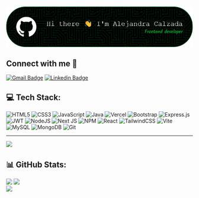 
![Header](./github-header-image.png)

## Connect with me 🤝


[![Gmail Badge](https://img.shields.io/badge/-calzadaloyaalejandra@gmail.com-c14438?style=flat-square&logo=Gmail&logoColor=white&link=mailto:calzadaloyaalejandra@gmail.com)](mailto:calzadaloyaalejandra@gmail.com) [![Linkedin Badge](https://img.shields.io/badge/-alejandracalzadaloya-blue?style=flat-square&logo=Linkedin&logoColor=white&link=https://www.linkedin.com/in/alejandra-calzada-loya/)](https://www.linkedin.com/in/alejandra-calzada-loya/)


## 💻 Tech Stack:
![HTML5](https://img.shields.io/badge/html5-%23E34F26.svg?style=for-the-badge&logo=html5&logoColor=white) ![CSS3](https://img.shields.io/badge/css3-%231572B6.svg?style=for-the-badge&logo=css3&logoColor=white) ![JavaScript](https://img.shields.io/badge/javascript-%23323330.svg?style=for-the-badge&logo=javascript&logoColor=%23F7DF1E) ![Java](https://img.shields.io/badge/java-%23ED8B00.svg?style=for-the-badge&logo=openjdk&logoColor=white) ![Vercel](https://img.shields.io/badge/vercel-%23000000.svg?style=for-the-badge&logo=vercel&logoColor=white) ![Bootstrap](https://img.shields.io/badge/bootstrap-%238511FA.svg?style=for-the-badge&logo=bootstrap&logoColor=white) ![Express.js](https://img.shields.io/badge/express.js-%23404d59.svg?style=for-the-badge&logo=express&logoColor=%2361DAFB) ![JWT](https://img.shields.io/badge/JWT-black?style=for-the-badge&logo=JSON%20web%20tokens) ![NodeJS](https://img.shields.io/badge/node.js-6DA55F?style=for-the-badge&logo=node.js&logoColor=white) ![Next JS](https://img.shields.io/badge/Next-black?style=for-the-badge&logo=next.js&logoColor=white) ![NPM](https://img.shields.io/badge/NPM-%23CB3837.svg?style=for-the-badge&logo=npm&logoColor=white) ![React](https://img.shields.io/badge/react-%2320232a.svg?style=for-the-badge&logo=react&logoColor=%2361DAFB) ![TailwindCSS](https://img.shields.io/badge/tailwindcss-%2338B2AC.svg?style=for-the-badge&logo=tailwind-css&logoColor=white) ![Vite](https://img.shields.io/badge/vite-%23646CFF.svg?style=for-the-badge&logo=vite&logoColor=white) ![MySQL](https://img.shields.io/badge/mysql-4479A1.svg?style=for-the-badge&logo=mysql&logoColor=white) ![MongoDB](https://img.shields.io/badge/MongoDB-%234ea94b.svg?style=for-the-badge&logo=mongodb&logoColor=white) ![Git](https://img.shields.io/badge/git-%23F05033.svg?style=for-the-badge&logo=git&logoColor=white)

---
[![](https://visitcount.itsvg.in/api?id=AleCalz&icon=0&color=13)](https://visitcount.itsvg.in)
## 📊 GitHub Stats:
![](https://github-readme-stats.vercel.app/api/top-langs/?username=AleCalz&theme=merko&hide_border=true&include_all_commits=true&count_private=false&layout=compact)
![](https://github-readme-stats.vercel.app/api?username=AleCalz&theme=merko&hide_border=true&include_all_commits=true&count_private=false)<br/>
![](https://github-readme-streak-stats.herokuapp.com/?user=AleCalz&theme=merko&hide_border=true)<br/>

